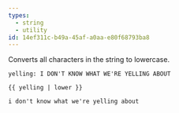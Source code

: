 ```yaml
---
types:
  - string
  - utility
id: 14ef311c-b49a-45af-a0aa-e80f68793ba8
---
```

Converts all characters in the string to lowercase.

```.language-yaml
yelling: I DON'T KNOW WHAT WE'RE YELLING ABOUT
```

```
{{ yelling | lower }}
```

```.language-output
i don't know what we're yelling about
```